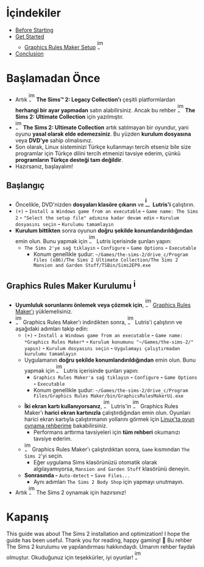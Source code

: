# İçindekiler
- [Before Starting](https://github.com/cagla-su/Linux-Gaming-Guide/blob/main/Game%20Specific%20Guides/The-Sims-2-Installation-And-Optimization-Guide.md#before-starting)
- [Get Started](https://github.com/cagla-su/Linux-Gaming-Guide/blob/main/Game%20Specific%20Guides/The-Sims-2-Installation-And-Optimization-Guide.md#get-started)
  - [Graphics Rules Maker Setup](https://github.com/cagla-su/Linux-Gaming-Guide/blob/main/Game%20Specific%20Guides/The-Sims-2-Installation-And-Optimization-Guide.md#graphics-rules-maker-setup-) <img width="16" height="25" alt="image" src="https://github.com/user-attachments/assets/e12537af-da95-4c38-8185-d16ecdc85776" />
- [Conclusion](https://github.com/cagla-su/Linux-Gaming-Guide/blob/main/Game%20Specific%20Guides/The-Sims-2-Installation-And-Optimization-Guide.md#conclusion)

# Başlamadan Önce
- Artık <img width="16" height="25" alt="image" src="https://github.com/user-attachments/assets/35809d93-5960-4e2b-bc5d-2639cb667c04" /> **The Sims™ 2: Legacy Collection'ı** çeşitli platformlardan **herhangi bir ayar yapmadan** satın alabilirsiniz. Ancak bu rehber <img width="16" height="25" alt="image" src="https://github.com/user-attachments/assets/35809d93-5960-4e2b-bc5d-2639cb667c04" /> **The Sims 2: Ultimate Collection** için yazılmıştır.
- <img width="16" height="25" alt="image" src="https://github.com/user-attachments/assets/35809d93-5960-4e2b-bc5d-2639cb667c04" /> **The Sims 2: Ultimate Collection** artık satılmayan bir oyundur, yani oyunu **yasal olarak elde edemezsiniz**. Bu yüzden **kurulum dosyasına** veya **DVD'ye** sahip olmalısınız.
- Son olarak, Linux sisteminizi Türkçe kullanmayı tercih etseniz bile size programlar için Türkçe dilini tercih etmenizi tavsiye ederim, çünkü **programların Türkçe desteği tam değildir**.
- Hazırsanız, başlayalım!
## Başlangıç
- Öncelikle, DVD'nizden **dosyaları klasöre çıkarın** ve **<img width="16" height="25" alt="image" src="https://github.com/user-attachments/assets/1e14870a-70af-4e70-833b-6703dd9e9701" /> Lutris'i** çalıştırın.
- `(+)` **-** `Install a Windows game from an executable` **-** `Game name: The Sims 2` **-** `"Select the setup file" adımına kadar devam edin` **-** `Kurulum dosyasını seçin` **-** `Kurulumu tamamlayın`
- **Kurulum bittikten** sonra oyunun **doğru şekilde konumlandırıldığından** emin olun. Bunu yapmak için <img width="16" height="25" alt="image" src="https://github.com/user-attachments/assets/1e14870a-70af-4e70-833b-6703dd9e9701" /> Lutris içerisinde şunları yapın:
  - `The Sims 2'ye sağ tıklayın` **-** `Configure` **-** `Game Options` **-** `Executable`
    - Konum genellikle şudur: `~/Games/the-sims-2/drive_c/Program Files (x86)/The Sims 2 Ultimate Collection/The Sims 2 Mansion and Garden Stuff/TSBin/Sims2EP9.exe` 
## Graphics Rules Maker Kurulumu <img width="16" height="25" alt="image" src="https://github.com/user-attachments/assets/e12537af-da95-4c38-8185-d16ecdc85776" />
- **Uyumluluk sorunlarını önlemek veya çözmek için**, <img width="16" height="25" alt="image" src="https://github.com/user-attachments/assets/e12537af-da95-4c38-8185-d16ecdc85776" /> [Graphics Rules Maker'ı](https://www.simsnetwork.com/tools/graphics-rules-maker) yüklemelisiniz.
- <img width="16" height="25" alt="image" src="https://github.com/user-attachments/assets/e12537af-da95-4c38-8185-d16ecdc85776" /> Graphics Rules Maker'ı indirdikten sonra, <img width="16" height="25" alt="image" src="https://github.com/user-attachments/assets/1e14870a-70af-4e70-833b-6703dd9e9701" /> Lutris'i çalıştırın ve aşağıdaki adımları takip edin:
  - `(+)` **-** `Install a Windows game from an executable` **-** `Game name: *Graphics Rules Maker*` **-** `Kurulum konumunu "~/Games/the-sims-2/" yapın)` **-** `Kurulum dosyasını seçin` **-** `Uygulamayı çalıştırmadan kurulumu tamamlayın`
  - Uygulamanın **doğru şekilde konumlandırıldığından** emin olun. Bunu yapmak için <img width="16" height="25" alt="image" src="https://github.com/user-attachments/assets/1e14870a-70af-4e70-833b-6703dd9e9701" /> Lutris içerisinde şunları yapın:
    - `Graphics Rules Maker'a sağ tıklayın` **-** `Configure` **-** `Game Options` **-** `Executable`
    - Konum genellikle şudur: `~/Games/the-sims-2/drive_c/Program Files/Graphics Rules Maker/bin/GraphicsRulesMakerUi.exe`
  - **İki ekran kartı kullanıyorsanız**, <img width="16" height="25" alt="image" src="https://github.com/user-attachments/assets/1e14870a-70af-4e70-833b-6703dd9e9701" /> Lutris'in <img width="16" height="25" alt="image" src="https://github.com/user-attachments/assets/e12537af-da95-4c38-8185-d16ecdc85776" /> Graphics Rules Maker'ı **harici ekran kartınızla** çalıştırdığından emin olun. Oyunları harici ekran kartıyla çalıştırmanın yollarını görmek için [Linux'ta oyun oynama rehberime](https://github.com/cagla-su/Linux-Gaming-Guide/blob/main/T%C3%BCrk%C3%A7e%20%C3%87eviri/linuxta-oyun-oynama-rehberi.md#%C3%A7ift-grafikli-sistem-yap%C4%B1land%C4%B1rmas%C4%B1) bakabilirsiniz.
    - Performans arttırma tavsiyeleri için **tüm rehberi** okumanızı tavsiye ederim.
  - <img width="16" height="25" alt="image" src="https://github.com/user-attachments/assets/e12537af-da95-4c38-8185-d16ecdc85776" /> Graphics Rules Maker'ı çalıştırdıktan sonra, `Game` kısmından `The Sims 2`'yi seçin.
    - Eğer uygulama Sims klasörünüzü otomatik olarak algılayamıyorsa, `Mansion and Garden Stuff` klasörünü deneyin.
  - **Sonrasında -** `Auto-detect` **-** `Save Files...`
    - Aynı adımları `The Sims 2 Body Shop` için yapmayı unutmayın.
- Artık <img width="16" height="25" alt="image" src="https://github.com/user-attachments/assets/35809d93-5960-4e2b-bc5d-2639cb667c04" /> The Sims 2 oynamak için hazırsınız!
# Kapanış
This guide was about The Sims 2 installation and optimization! I hope the guide has been useful. Thank you for reading, happy gaming! 🐧 Bu rehber The Sims 2 kurulumu ve yapılandırması hakkındaydı. Umarım rehber faydalı olmuştur. Okuduğunuz için teşekkürler, iyi oyunlar! <img width="16" height="25" alt="image" src="https://github.com/user-attachments/assets/60e83c84-d8f8-4035-8052-08aabe1d83a1" />

